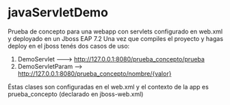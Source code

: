 # javaServletDemo
Prueba de concepto para una webapp con servlets configurado en web.xml y deployado en un Jboss EAP 7.2
Una vez que compiles el proyecto y hagas deploy en el jboss tenés dos casos de uso:
1) DemoServlet ---> http://127.0.0.1:8080/prueba_concepto/prueba 
2) DemoServletParam --> http://127.0.0.1:8080/prueba_concepto/nombre/{valor} 

Éstas clases son configuradas en el web.xml y el contexto de la app es prueba_concepto (declarado en jboss-web.xml)

